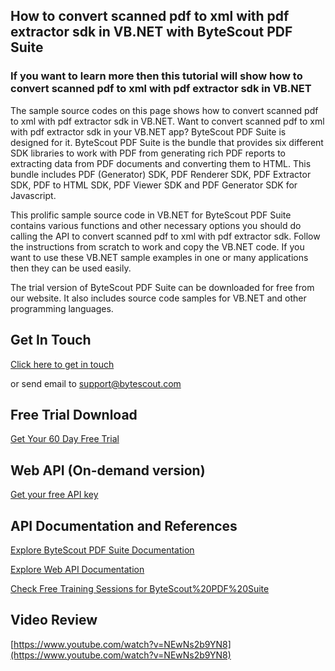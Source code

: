 ## How to convert scanned pdf to xml with pdf extractor sdk in VB.NET with ByteScout PDF Suite

### If you want to learn more then this tutorial will show how to convert scanned pdf to xml with pdf extractor sdk in VB.NET

The sample source codes on this page shows how to convert scanned pdf to xml with pdf extractor sdk in VB.NET. Want to convert scanned pdf to xml with pdf extractor sdk in your VB.NET app? ByteScout PDF Suite is designed for it. ByteScout PDF Suite is the bundle that provides six different SDK libraries to work with PDF from generating rich PDF reports to extracting data from PDF documents and converting them to HTML. This bundle includes PDF (Generator) SDK, PDF Renderer SDK, PDF Extractor SDK, PDF to HTML SDK, PDF Viewer SDK and PDF Generator SDK for Javascript.

This prolific sample source code in VB.NET for ByteScout PDF Suite contains various functions and other necessary options you should do calling the API to convert scanned pdf to xml with pdf extractor sdk. Follow the instructions from scratch to work and copy the VB.NET code. If you want to use these VB.NET sample examples in one or many applications then they can be used easily.

The trial version of ByteScout PDF Suite can be downloaded for free from our website. It also includes source code samples for VB.NET and other programming languages.

## Get In Touch

[Click here to get in touch](https://bytescout.zendesk.com/hc/en-us/requests/new?subject=ByteScout%20PDF%20Suite%20Question)

or send email to [support@bytescout.com](mailto:support@bytescout.com?subject=ByteScout%20PDF%20Suite%20Question) 

## Free Trial Download

[Get Your 60 Day Free Trial](https://bytescout.com/download/web-installer?utm_source=github-readme)

## Web API (On-demand version)

[Get your free API key](https://pdf.co/documentation/api?utm_source=github-readme)

## API Documentation and References

[Explore ByteScout PDF Suite Documentation](https://bytescout.com/documentation/index.html?utm_source=github-readme)

[Explore Web API Documentation](https://pdf.co/documentation/api?utm_source=github-readme)

[Check Free Training Sessions for ByteScout%20PDF%20Suite](https://academy.bytescout.com/)

## Video Review

[https://www.youtube.com/watch?v=NEwNs2b9YN8](https://www.youtube.com/watch?v=NEwNs2b9YN8)